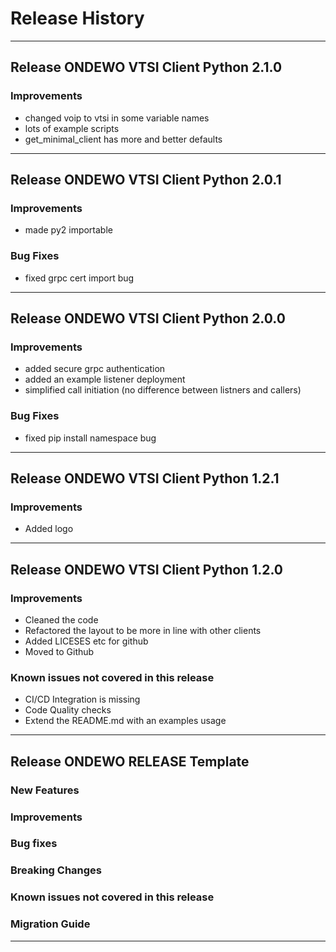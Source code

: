 # Release History
*****************
## Release ONDEWO VTSI Client Python 2.1.0

### Improvements

* changed voip to vtsi in some variable names
* lots of example scripts
* get_minimal_client has more and better defaults

*****************
## Release ONDEWO VTSI Client Python 2.0.1

### Improvements

* made py2 importable

### Bug Fixes

* fixed grpc cert import bug

*****************
## Release ONDEWO VTSI Client Python 2.0.0

### Improvements

* added secure grpc authentication
* added an example listener deployment
* simplified call initiation (no difference between listners and callers)

### Bug Fixes

* fixed pip install namespace bug

*****************

## Release ONDEWO VTSI Client Python 1.2.1

### Improvements

* Added logo

*****************
## Release ONDEWO VTSI Client Python 1.2.0

### Improvements

* Cleaned the code
* Refactored the layout to be more in line with other clients
* Added LICESES etc for github
* Moved to Github

### Known issues not covered in this release
 * CI/CD Integration is missing
 * Code Quality checks
 * Extend the README.md with an examples usage 

*****************
## Release ONDEWO RELEASE Template
### New Features
### Improvements
### Bug fixes
### Breaking Changes
### Known issues not covered in this release
### Migration Guide

*****************
